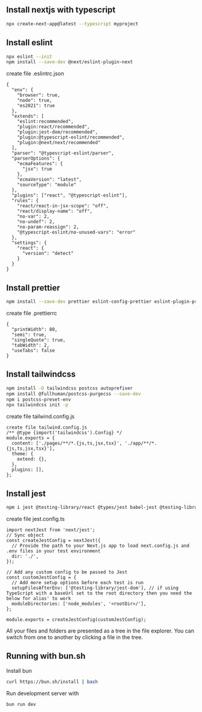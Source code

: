 ## Install nextjs with typescript

```bash
npx create-next-app@latest --typescript myproject
```

## Install eslint

```bash
npx eslint --init
npm install --save-dev @next/eslint-plugin-next
```
create file .eslintrc.json
```
{
  "env": {
    "browser": true,
    "node": true,
    "es2021": true
  },
  "extends": [
    "eslint:recommended",
    "plugin:react/recommended",
    "plugin:jest-dom/recommended",
    "plugin:@typescript-eslint/recommended",
    "plugin:@next/next/recommended"
  ],
  "parser": "@typescript-eslint/parser",
  "parserOptions": {
    "ecmaFeatures": {
      "jsx": true
    },
    "ecmaVersion": "latest",
    "sourceType": "module"
  },
  "plugins": ["react", "@typescript-eslint"],
  "rules": {
    "react/react-in-jsx-scope": "off",
    "react/display-name": "off",
    "no-var": 2,
    "no-undef": 2,
    "no-param-reassign": 2,
    "@typescript-eslint/no-unused-vars": "error"
  },
  "settings": {
    "react": {
      "version": "detect"
    }
  }
}
```

## Install prettier

```bash
npm install --save-dev prettier eslint-config-prettier eslint-plugin-prettier
```
create file .prettierrc
```
{
  "printWidth": 80,
  "semi": true,
  "singleQuote": true,
  "tabWidth": 2,
  "useTabs": false
}
```

## Install tailwindcss


```bash
npm install -D tailwindcss postcss autoprefixer
npm install @fullhuman/postcss-purgecss --save-dev
npm i postcss-preset-env
npx tailwindcss init -p
```
create file tailwind.config.js
```
create file tailwind.config.js
/** @type {import('tailwindcss').Config} */
module.exports = {
  content: ['./pages/**/*.{js,ts,jsx,tsx}', './app/**/*.{js,ts,jsx,tsx}'],
  theme: {
    extend: {},
  },
  plugins: [],
};
```

## Install jest

```bash
npm i jest @testing-library/react @types/jest babel-jest @testing-library/jest-dom @testing-library/user-event @testing-library/dom -D
```
create file jest.config.ts
```
import nextJest from 'next/jest';
// Sync object
const createJestConfig = nextJest({
  // Provide the path to your Next.js app to load next.config.js and .env files in your test environment
  dir: './',
});

// Add any custom config to be passed to Jest
const customJestConfig = {
  // Add more setup options before each test is run
  setupFilesAfterEnv: ['@testing-library/jest-dom'], // if using TypeScript with a baseUrl set to the root directory then you need the below for alias' to work
  moduleDirectories: ['node_modules', '<rootDir>/'],
};

module.exports = createJestConfig(customJestConfig);
```
All your files and folders are presented as a tree in the file explorer. You can switch from one to another by clicking a file in the tree.

## Running with bun.sh
Install bun
```bash
curl https://bun.sh/install | bash
```
Run development server with 
```bash
bun run dev
```
